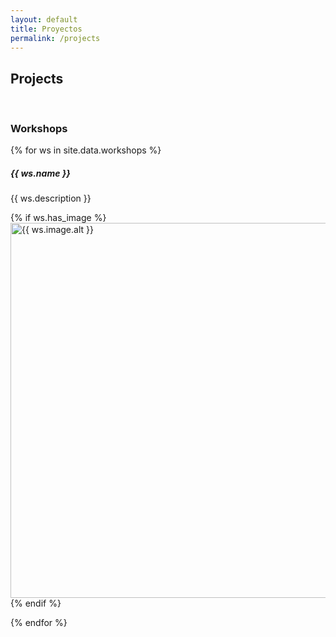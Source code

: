 ```yaml
---
layout: default
title: Proyectos
permalink: /projects
---
```


<h2 class="m-3">Projects</h2>

<div id="projects">
</div>

<br />

<h3 class="m-3">Workshops</h3>

{% for ws in site.data.workshops %}

<div class="card m-2" >
  <div class="card-body">
    <h5 class="card-title mx-2">{{ ws.name }}</h5>
    <p class="card-text" markdown="1">
{{ ws.description }}
    </p>
{% if ws.has_image %}
<img src="{{ ws.image.src }}" alt="{{ ws.image.alt }}"
 class="mx-auto d-block rounded img-fluid" style="height: 600px"/>
{% endif %}
  </div>
</div>

{% endfor %}

<script type="text/javascript" src="https://cdn.jsdelivr.net/npm/showdown@1.9.1/dist/showdown.min.js"></script>

<script type="text/javascript">
  function jsonEscape(str)  {
    return str.replace(/\n/g, "\\n").replace(/\r/g, "\\r").replace(/\t/g, "\\t");
  }

  var converter = new showdown.Converter();

  const projects = JSON.parse(jsonEscape('{{ site.data.projects | jsonify }}'));
  const workshops = JSON.parse(jsonEscape('{{ site.data.workshops | jsonify }}'));

  let projects_div = document.getElementById("projects");
  let myHTML = '';
  let project;
  let extraImageHTML;

  for (let i = 0; i < projects.length; i++) {
    project = projects[i]
    if (project.has_image) {
      extraImageHTML = '\
  <img src="' + project.image.src + '" alt="' + project.image.alt + '"\
  class="mx-auto d-block rounded img-fluid" width="500"/>';
    } else {
      extraImageHTML = '';
    }
    myHTML += '\
  <div class="card m-2" >\
    <div class="card-body">\
      <h5 class="card-title mx-2">' + project.name + '</h5>\
      <p class="card-text" markdown="1">\n\
  ' + converter.makeHtml(project.description) + '\n\
      </p>' + extraImageHTML + '\
    </div>\
  </div>\n';
  }

  projects_div.innerHTML = myHTML
</script>